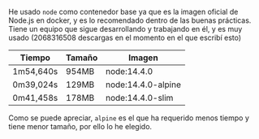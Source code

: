 He usado `node` como contenedor base ya que es la imagen oficial de Node.js en docker, y es lo recomendado dentro de las buenas prácticas. Tiene un equipo que sigue desarrollando y trabajando en él, y es muy usado (2068316508 descargas en el momento en el que escribí esto)

Tiempo | Tamaño | Imagen
--- | --- | --- 
1m54,640s | 954MB | node:14.4.0 
0m39,024s | 129MB | node:14.4.0-alpine
0m41,458s | 178MB | node:14.4.0-slim

Como se puede apreciar, `alpine` es el que ha requerido menos tiempo y tiene menor tamaño, por ello lo he elegido.